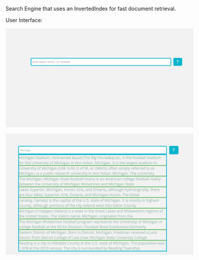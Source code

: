 Search Engine that uses an InvertedIndex for fast document retrieval.

User Interface:

![landing page](landing%20page.png)

![search results](Search%20Results.png)
